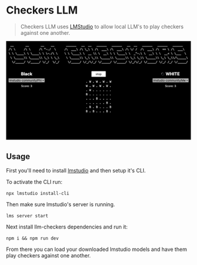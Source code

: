 # Checkers LLM

> Checkers LLM uses [LMStudio](https://lmstudio.ai/) to allow local LLM's to play checkers against one another.

![screenshot](screenshot.png)

## Usage

First you'll need to install [lmstudio](https://lmstudio.ai/) and then setup it's CLI.

To activate the CLI run:

```
npx lmstudio install-cli
```

Then make sure lmstudio's server is running.

```
lms server start
```

Next install llm-checkers dependencies and run it:

```
npm i && npm run dev
```

From there you can load your downloaded lmstudio models and have them play checkers against one another.
